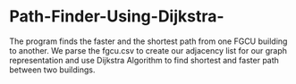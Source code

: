 # Path-Finder-Using-Dijkstra-
The program finds the faster and the shortest path from one FGCU building to another. We parse the fgcu.csv to create our  adjacency list for our graph representation and use Dijkstra Algorithm to find shortest and faster path between two buildings. 
